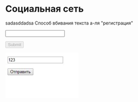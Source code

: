 # Социальная сеть
sadasddadsa
Способ вбивания текста а-ля "регистрация"

<form action="self.php">
   <p><input type="text"></p>
   <p><input type="submit" disabled></p>
  </form>
  
  ![Иллюстрация к проекту](https://github.com/3A9IC/social-network/raw/master/anotherImages/12354.JPG)

